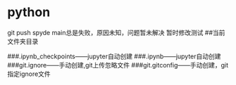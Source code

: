 # python
git push spyde main总是失败，原因未知，问题暂未解决
暂时修改测试
##当前文件夹目录

###.ipynb_checkpoints——jupyter自动创建
###.ipynb——jupyter自动创建
###git.ignore——手动创建,git上传忽略文件
###git.gitconfig——手动创建，git指定ignore文件
